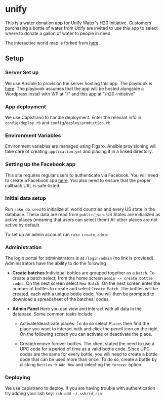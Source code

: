 # unify

This is a water donation app for Unify Water's H20 Initiative. Customers purchasing a bottle of water from Unify are invited to use this app to select where to donate a gallon of water to people in need.

The interactive world map is forked from [here](https://github.com/tomnoda/interactive_d3_map).

## Setup

### Server Set up

We use Ansible to provision the server hosting this app. The playbook is [here](https://github.com/jstoebel/unify_config). The playbook assumes that the app will be hosted alongside a Wordpress install with WP at "/" and this app at "/h20-initiative"

### App deployment

We use Capistrano to handle deployment. Enter the relevant info in `config/deploy.rb` and `config/deploy/production.rb`.

### Environment Variables

Environment variables are managed using Figaro. Ansible provisioning will take care of creating `application.yml` and placing it in a linked directory.

### Setting up the Facebook app

This site requires regular users to authenticate via Facebook. You will need to create a Facebook app [here](https://developers.facebook.com/). You also need to ensure that the proper callback URL is safe-listed.

### Initial data setup

Run `rake db:seed` to initialize all world countries and every US state in the database. These data are read from `public/json`. US States are initialized as active places (meaning that users can select them) All other places are not active by default.

To set up an admin account run `rake create_admin`.

### Administration

The login portal for administrators is at `/login/admin` (no link is provided). Administrators have the ability to do the following

 - **Create batches** Individual bottles are grouped together as a `batch`. To create a batch select, from the home screen `admin -> create bottle codes`. On the next screen select `New Batch`. On the next screen enter the number of bottles to create and select `Create Batch`. The bottles will be created, each with a unique bottle code. You will then be prompted to download a spreadsheet of the batches' codes.

 - **Admin Panel** Here you can view and interact with all data in the database. Some common tasks include

   - Activate/deactivate places: To do so select `Places` then find the place you want to interact with and click the pencil icon on the right. On the following screen you can activate or deactivate the place.

   - Create/remove forever bottles. The client stated the need to use a UPC code for a period of time as a valid bottle code. Since UPC codes are the same for every bottle, you will need to create a bottle code that can be used more than once. To do so, create a bottle by clicking `Bottles` -> `Add New` and selecting the `forever` option.
   
### Deploying

We use capistrano to deploy. If you are having trouble with authentication try adding your ssh key: `ssh-add ~/.ssh/id_rsa`
